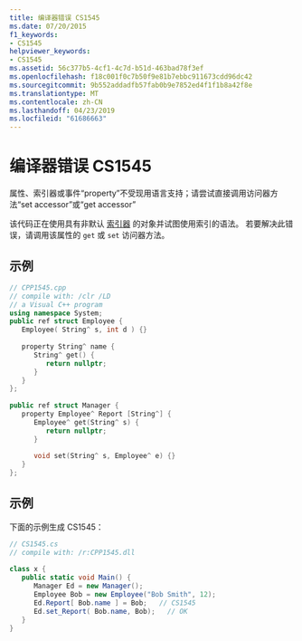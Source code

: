 ```yaml
---
title: 编译器错误 CS1545
ms.date: 07/20/2015
f1_keywords:
- CS1545
helpviewer_keywords:
- CS1545
ms.assetid: 56c377b5-4cf1-4c7d-b51d-463bad78f3ef
ms.openlocfilehash: f18c001f0c7b50f9e81b7ebbc911673cdd96dc42
ms.sourcegitcommit: 9b552addadfb57fab0b9e7852ed4f1f1b8a42f8e
ms.translationtype: MT
ms.contentlocale: zh-CN
ms.lasthandoff: 04/23/2019
ms.locfileid: "61686663"
---
```

# <a name="compiler-error-cs1545"></a>编译器错误 CS1545
属性、索引器或事件“property”不受现用语言支持；请尝试直接调用访问器方法“set accessor”或“get accessor”  
  
 该代码正在使用具有非默认 [索引器](../../csharp/programming-guide/indexers/index.md) 的对象并试图使用索引的语法。 若要解决此错误，请调用该属性的 `get` 或 `set` 访问器方法。  
  
## <a name="example"></a>示例  
  
```cpp  
// CPP1545.cpp  
// compile with: /clr /LD  
// a Visual C++ program  
using namespace System;  
public ref struct Employee {  
   Employee( String^ s, int d ) {}  
  
   property String^ name {  
      String^ get() {  
         return nullptr;  
      }  
   }  
};  
  
public ref struct Manager {  
   property Employee^ Report [String^] {  
      Employee^ get(String^ s) {  
         return nullptr;  
      }  
  
      void set(String^ s, Employee^ e) {}  
   }  
};  
```  
  
## <a name="example"></a>示例  
 下面的示例生成 CS1545：  
  
```csharp  
// CS1545.cs  
// compile with: /r:CPP1545.dll  
  
class x {  
   public static void Main() {  
      Manager Ed = new Manager();  
      Employee Bob = new Employee("Bob Smith", 12);  
      Ed.Report[ Bob.name ] = Bob;   // CS1545  
      Ed.set_Report( Bob.name, Bob);   // OK  
   }  
}  
```
